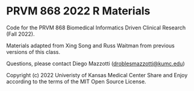 # PRVM 868 2022 R Materials

Code for the PRVM 868 Biomedical Informatics Driven Clinical Research (Fall 2022).

Materials adapted from Xing Song and Russ Waitman from previous versions of this class.

Questions, please contact Diego Mazzotti (droblesmazzotti@kumc.edu)

Copyright (c) 2022 Univeristy of Kansas Medical Center Share and Enjoy according to the terms of the MIT Open Source License.

